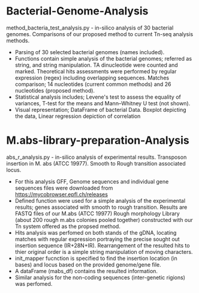 # Bacterial-Genome-Analysis
method_bacteria_test_analysis.py - in-silico analysis of 30 bacterial genomes. Comparisons of our proposed 
method to current Tn-seq analysis methods.

- Parsing of 30 selected bacterial genomes (names included).
- Functions contain simple analysis of the bacterial genomes; referred as string, and string manipulation. TA dinucleotide 
  were counted and marked. Theoretical hits assessments were performed by regular expression (regex) including overlapping 
  sequences. Matches comparison; 14 nucleotides (current common methods) and 26 nucleotides (proposed method).
- Statistical analysis includes; Levene's test to assess the equality of variances, T-test for the means and
  Mann–Whitney U test (not shown).
- Visual representation; DataFrame of bacterial Data. Boxplot depicting the data, Linear regression depiction of correlation

# M.abs-library-preparation-Analysis
abs_r_analysis.py - in-silico analysis of experimental results. Transposon insertion in M. abs (ATCC 19977). 
Smooth to Rough transition associated locus. 

- For this analysis GFF, Genome sequences and individual gene sequences files were downloaded
  from https://mycobrowser.epfl.ch/releases
- Defined function were used for a simple analysis of the experimental results; genes associated with smooth to rough transition.
  Results are FASTQ files of our M.abs (ATCC 19977) Rough morphology Library (about 200 rough m.abs colonies pooled together)
  constructed with our Tn system offered as the propsed method. 
- Hits analysis was perfomed on both stands of the gDNA, locating matches with regular expression portraying the precise
  sought out insertion sequence (IR+28N+IR). Rearrangement of the resulted hits to thier original order is a simple string
  manipulation of moving characters. 
- init_mapper fucnction is specified to find the insertion location (in bases) and locus based on the provided genome/gene file. 
- A dataFrame (mabs_df) contains the resulted information.
- Similar analysis for the non-coding sequences (inter-genetic rigions) was perfomed.

